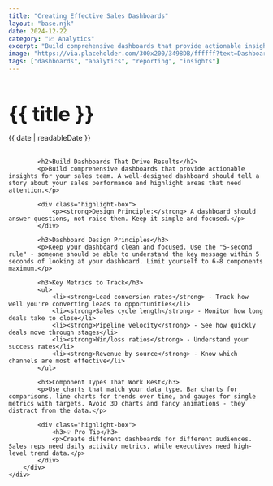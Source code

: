 ```yaml
---
title: "Creating Effective Sales Dashboards"
layout: "base.njk"
date: 2024-12-22
category: "📈 Analytics"
excerpt: "Build comprehensive dashboards that provide actionable insights for your sales team. Learn design principles and key metrics to track."
image: "https://via.placeholder.com/300x200/3498DB/ffffff?text=Dashboards"
tags: ["dashboards", "analytics", "reporting", "insights"]
---
```


<div class="container">
    <div class="page-content">
        <div class="content-section">
            <h1 class="post-title" style="font-size: 2.5rem; margin-bottom: 0.5rem;">{{ title }}</h1>
            <p class="post-meta" style="margin-bottom: 2rem;">{{ date | readableDate }}</p>
            
            <h2>Build Dashboards That Drive Results</h2>
            <p>Build comprehensive dashboards that provide actionable insights for your sales team. A well-designed dashboard should tell a story about your sales performance and highlight areas that need attention.</p>
            
            <div class="highlight-box">
                <p><strong>Design Principle:</strong> A dashboard should answer questions, not raise them. Keep it simple and focused.</p>
            </div>

            <h3>Dashboard Design Principles</h3>
            <p>Keep your dashboard clean and focused. Use the "5-second rule" - someone should be able to understand the key message within 5 seconds of looking at your dashboard. Limit yourself to 6-8 components maximum.</p>

            <h3>Key Metrics to Track</h3>
            <ul>
                <li><strong>Lead conversion rates</strong> - Track how well you're converting leads to opportunities</li>
                <li><strong>Sales cycle length</strong> - Monitor how long deals take to close</li>
                <li><strong>Pipeline velocity</strong> - See how quickly deals move through stages</li>
                <li><strong>Win/loss ratios</strong> - Understand your success rates</li>
                <li><strong>Revenue by source</strong> - Know which channels are most effective</li>
            </ul>

            <h3>Component Types That Work Best</h3>
            <p>Use charts that match your data type. Bar charts for comparisons, line charts for trends over time, and gauges for single metrics with targets. Avoid 3D charts and fancy animations - they distract from the data.</p>

            <div class="highlight-box">
                <h3>💡 Pro Tip</h3>
                <p>Create different dashboards for different audiences. Sales reps need daily activity metrics, while executives need high-level trend data.</p>
            </div>
        </div>
    </div>
</div>
